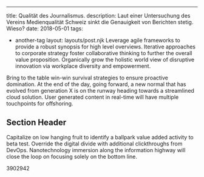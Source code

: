 ---
title: Qualität des Journalismus.
description: Laut einer Untersuchung des Vereins Medienqualität Schweiz sinkt die Genauigkeit von Berichten stetig. Wieso?
date: 2018-05-01
tags:
  - another-tag
layout: layouts/post.njk
Leverage agile frameworks to provide a robust synopsis for high level overviews. Iterative approaches to corporate strategy foster collaborative thinking to further the overall value proposition. Organically grow the holistic world view of disruptive innovation via workplace diversity and empowerment.

Bring to the table win-win survival strategies to ensure proactive domination. At the end of the day, going forward, a new normal that has evolved from generation X is on the runway heading towards a streamlined cloud solution. User generated content in real-time will have multiple touchpoints for offshoring.

## Section Header

Capitalize on low hanging fruit to identify a ballpark value added activity to beta test. Override the digital divide with additional clickthroughs from DevOps. Nanotechnology immersion along the information highway will close the loop on focusing solely on the bottom line.

3902942
